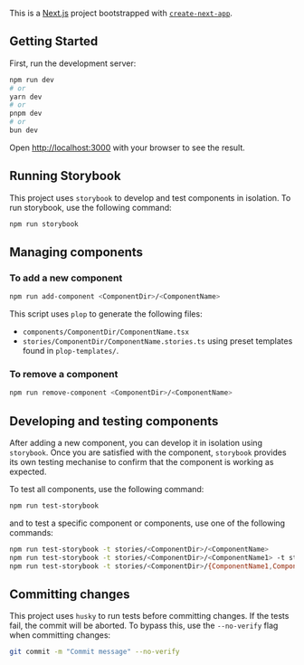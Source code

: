 This is a [Next.js](https://nextjs.org) project bootstrapped with [`create-next-app`](https://nextjs.org/docs/app/api-reference/cli/create-next-app).

## Getting Started

First, run the development server:

```bash
npm run dev
# or
yarn dev
# or
pnpm dev
# or
bun dev
```

Open [http://localhost:3000](http://localhost:3000) with your browser to see the result.

## Running Storybook

This project uses `storybook` to develop and test components in isolation. To run storybook, use the following command:

```bash
npm run storybook
```

## Managing components

### To add a new component

```bash
npm run add-component <ComponentDir>/<ComponentName>
```

This script uses `plop` to generate the following files:

- `components/ComponentDir/ComponentName.tsx`
- `stories/ComponentDir/ComponentName.stories.ts`
  using preset templates found in `plop-templates/`.

### To remove a component

```bash
npm run remove-component <ComponentDir>/<ComponentName>
```

## Developing and testing components

After adding a new component, you can develop it in isolation using `storybook`. Once you are satisfied with the component, `storybook` provides its own testing mechanise to confirm that the component is working as expected.

To test all components, use the following command:

```bash
npm run test-storybook
```

and to test a specific component or components, use one of the following commands:

```bash
npm run test-storybook -t stories/<ComponentDir>/<ComponentName>
npm run test-storybook -t stories/<ComponentDir>/<ComponentName1> -t stories/<ComponentDir2>/<ComponentName2>
npm run test-storybook -t stories/<ComponentDir>/{ComponentName1,ComponentName2}.*
```

## Committing changes

This project uses `husky` to run tests before committing changes. If the tests fail, the commit will be aborted. To bypass this, use the `--no-verify` flag when committing changes:

```bash
git commit -m "Commit message" --no-verify
```
